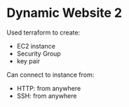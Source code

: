 # Dynamic Website 2

Used terraform to create:
- EC2 instance
- Security Group
- key pair

Can connect to instance from:
- HTTP: from anywhere
- SSH: from anywhere

